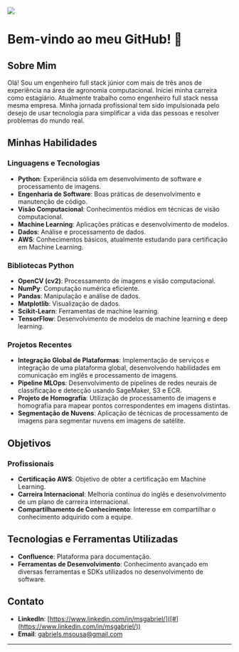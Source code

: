 ![](https://komarev.com/ghpvc/?username=Gabrielms-1)

# Bem-vindo ao meu GitHub! 👋

## Sobre Mim

Olá! Sou um engenheiro full stack júnior com mais de três anos de experiência na área de agronomia computacional. 
Iniciei minha carreira como estagiário. Atualmente trabalho como engenheiro full stack nessa mesma empresa. 
Minha jornada profissional tem sido impulsionada pelo desejo de usar tecnologia para simplificar a vida das pessoas e resolver problemas do mundo real.

## Minhas Habilidades

### Linguagens e Tecnologias

- **Python**: Experiência sólida em desenvolvimento de software e processamento de imagens.
- **Engenharia de Software**: Boas práticas de desenvolvimento e manutenção de código.
- **Visão Computacional**: Conhecimentos médios em técnicas de visão computacional.
- **Machine Learning**: Aplicações práticas e desenvolvimento de modelos.
- **Dados**: Análise e processamento de dados.
- **AWS**: Conhecimentos básicos, atualmente estudando para certificação em Machine Learning.

### Bibliotecas Python

- **OpenCV (cv2)**: Processamento de imagens e visão computacional.
- **NumPy**: Computação numérica eficiente.
- **Pandas**: Manipulação e análise de dados.
- **Matplotlib**: Visualização de dados.
- **Scikit-Learn**: Ferramentas de machine learning.
- **TensorFlow**: Desenvolvimento de modelos de machine learning e deep learning.

### Projetos Recentes

- **Integração Global de Plataformas**: Implementação de serviços e integração de uma plataforma global, desenvolvendo habilidades em comunicação em inglês e processamento de imagens.
- **Pipeline MLOps**: Desenvolvimento de pipelines de redes neurais de classificação e detecção usando SageMaker, S3 e ECR.
- **Projeto de Homografia**: Utilização de processamento de imagens e homografia para mapear pontos correspondentes em imagens distintas.
- **Segmentação de Nuvens**: Aplicação de técnicas de processamento de imagens para segmentar nuvens em imagens de satélite.

## Objetivos

### Profissionais

- **Certificação AWS**: Objetivo de obter a certificação em Machine Learning.
- **Carreira Internacional**: Melhoria contínua do inglês e desenvolvimento de um plano de carreira internacional.
- **Compartilhamento de Conhecimento**: Interesse em compartilhar o conhecimento adquirido com a equipe.

## Tecnologias e Ferramentas Utilizadas

- **Confluence**: Plataforma para documentação.
- **Ferramentas de Desenvolvimento**: Conhecimento avançado em diversas ferramentas e SDKs utilizados no desenvolvimento de software.

## Contato

- **LinkedIn**: [https://www.linkedin.com/in/msgabriel/]([#](https://www.linkedin.com/in/msgabriel/))
- **Email**: gabriels.msousa@gmail.com

---

